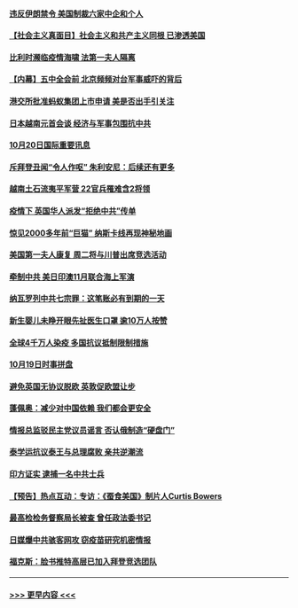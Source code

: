 #### [违反伊朗禁令 美国制裁六家中企和个人](../pages/prog202/a102967514.md?t=10210002) 
#### [【社会主义真面目】社会主义和共产主义同根 已渗透美国](../pages/prog202/a102967512.md?t=10210002) 
#### [比利时濒临疫情海啸 法第一夫人隔离](../pages/prog202/a102967509.md?t=10210002) 
#### [【内幕】五中全会前 北京频频对台军事威吓的背后](../pages/prog202/a102967506.md?t=10210002) 
#### [港交所批准蚂蚁集团上市申请 美是否出手引关注](../pages/prog202/a102967469.md?t=10210002) 
#### [日本越南元首会谈 经济与军事包围抗中共](../pages/prog202/a102967291.md?t=10210002) 
#### [10月20日国际重要讯息](../pages/prog202/a102967284.md?t=10210002) 
#### [斥拜登丑闻“令人作呕” 朱利安尼：后续还有更多](../pages/prog202/a102967188.md?t=10210002) 
#### [越南土石流夷平军营 22官兵罹难含2将领](../pages/prog202/a102967162.md?t=10210002) 
#### [疫情下 英国华人派发“拒绝中共”传单](../pages/prog202/a102967173.md?t=10210002) 
#### [惊见2000多年前“巨猫” 纳斯卡线再现神秘地画](../pages/prog202/a102967163.md?t=10210002) 
#### [美国第一夫人康复 周二将与川普出席竞选活动](../pages/prog202/a102967098.md?t=10210002) 
#### [牵制中共 美日印澳11月联合海上军演](../pages/prog202/a102967068.md?t=10210002) 
#### [纳瓦罗列中共七宗罪：这笔账必有到期的一天](../pages/prog202/a102967038.md?t=10210002) 
#### [新生婴儿未睁开眼先扯医生口罩 逾10万人按赞](../pages/prog202/a102966587.md?t=10210002) 
#### [全球4千万人染疫 多国抗议抵制限制措施](../pages/prog202/a102966634.md?t=10210002) 
#### [10月19日时事拼盘](../pages/prog202/a102966844.md?t=10210002) 
#### [避免英国无协议脱欧 英敦促欧盟让步](../pages/prog202/a102966830.md?t=10210002) 
#### [蓬佩奥：减少对中国依赖  我们都会更安全](../pages/prog202/a102966837.md?t=10210002) 
#### [情报总监驳民主党议员谣言 否认俄制造“硬盘门”](../pages/prog202/a102966710.md?t=10210002) 
#### [泰学运抗议泰王与总理腐败 亲共逆潮流](../pages/prog202/a102966780.md?t=10210002) 
#### [印方证实 逮捕一名中共士兵](../pages/prog202/a102966688.md?t=10210002) 
#### [【预告】热点互动：专访：《蚕食美国》制片人Curtis Bowers](../pages/prog202/a102966666.md?t=10210002) 
#### [最高检检务督察局长被查 曾任政法委书记](../pages/prog202/a102966662.md?t=10210002) 
#### [日媒爆中共骇客网攻 窃疫苗研究机密情报](../pages/prog202/a102966645.md?t=10210002) 
#### [福克斯：脸书推特高层已加入拜登竞选团队](../pages/prog202/a102966468.md?t=10210002) 

----
#### [ >>> 更早内容 <<< ](../indexes/prog202-earlier.md)
